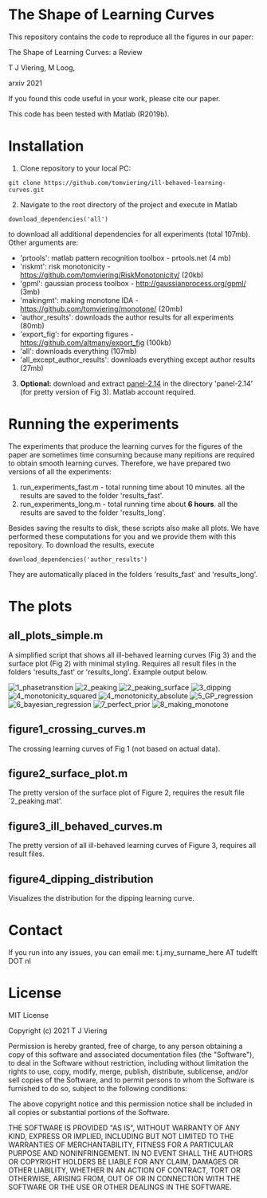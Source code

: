 # The Shape of Learning Curves
This repository contains the code to reproduce all the figures in our paper:

The Shape of Learning Curves: a Review

T J Viering, M Loog, 

arxiv 2021

If you found this code useful in your work, please cite our paper.

This code has been tested with Matlab (R2019b).

# Installation
1. Clone repository to your local PC: 
```
git clone https://github.com/tomviering/ill-behaved-learning-curves.git
```
2. Navigate to the root directory of the project and execute in Matlab
```
download_dependencies('all')
``` 
to download all additional dependencies for all experiments (total 107mb). Other arguments are:
- 'prtools': matlab pattern recognition toolbox - prtools.net (4 mb)
- 'riskmt': risk monotonicity  - https://github.com/tomviering/RiskMonotonicity/ (20kb)
- 'gpml': gaussian process toolbox - http://gaussianprocess.org/gpml/ (3mb) 
- 'makingmt': making monotone IDA - https://github.com/tomviering/monotone/ (20mb)
- 'author_results': downloads the author results for all experiments (80mb)
- 'export_fig': for exporting figures - https://github.com/altmany/export_fig (100kb)
- 'all': downloads everything (107mb)
- 'all_except_author_results': downloads everything except author results (27mb)

3. **Optional:** download and extract [panel-2.14](https://nl.mathworks.com/matlabcentral/fileexchange/20003-panel) in the directory 'panel-2.14' (for pretty version of Fig 3). Matlab account required.  

# Running the experiments

The experiments that produce the learning curves for the figures of the paper 
are sometimes time consuming because many repitions are required to obtain smooth learning curves. 
Therefore, we have prepared two versions of all the experiments:

1. run_experiments_fast.m - total running time about 10 minutes. all the results are saved to the folder 'results_fast'.
2. run_experiments_long.m - total running time about **6 hours**. all the results are saved to the folder 'results_long'.

Besides saving the results to disk, these scripts also make all plots.
We have performed these computations for you and we provide them with this repository. To download the results, execute 
```
download_dependencies('author_results')
```
They are automatically placed in the folders 'results_fast' and 'results_long'. 

# The plots

## all_plots_simple.m 

A simplified script that shows all ill-behaved learning curves (Fig 3) and the surface plot (Fig 2) with minimal styling. Requires all result files in the folders 'results_fast' or 'results_long'. Example output below. 

![1_phasetransition](https://raw.githubusercontent.com/tomviering/ill-behaved-learning-curves/main/figures/1_phasetransition.png)
![2_peaking](https://raw.githubusercontent.com/tomviering/ill-behaved-learning-curves/main/figures/2_peaking.png)
![2_peaking_surface](https://raw.githubusercontent.com/tomviering/ill-behaved-learning-curves/main/figures/2_peaking_surface.png)
![3_dipping](https://raw.githubusercontent.com/tomviering/ill-behaved-learning-curves/main/figures/3_dipping.png)
![4_monotonicity_squared](https://raw.githubusercontent.com/tomviering/ill-behaved-learning-curves/main/figures/4_monotonicity_squared.png)
![4_monotonicity_absolute](https://raw.githubusercontent.com/tomviering/ill-behaved-learning-curves/main/figures/4_monotonicity_absolute.png)
![5_GP_regression](https://raw.githubusercontent.com/tomviering/ill-behaved-learning-curves/main/figures/5_GP_regression.png)
![6_bayesian_regression](https://raw.githubusercontent.com/tomviering/ill-behaved-learning-curves/main/figures/6_bayesian_regression.png)
![7_perfect_prior](https://raw.githubusercontent.com/tomviering/ill-behaved-learning-curves/main/figures/7_perfect_prior.png)
![8_making_monotone](https://raw.githubusercontent.com/tomviering/ill-behaved-learning-curves/main/figures/8_making_monotone.png)

## figure1_crossing_curves.m

The crossing learning curves of Fig 1 (not based on actual data).

## figure2_surface_plot.m 

The pretty version of the surface plot of Figure 2, requires the result file `2_peaking.mat'. 

## figure3_ill_behaved_curves.m 

The pretty version of all ill-behaved learning curves of Figure 3, requires all result files.

## figure4_dipping_distribution 

Visualizes the distribution for the dipping learning curve. 

# Contact

If you run into any issues, you can email me: t.j.my_surname_here AT tudelft DOT nl

# License

MIT License

Copyright (c) 2021 T J Viering

Permission is hereby granted, free of charge, to any person obtaining a copy
of this software and associated documentation files (the "Software"), to deal
in the Software without restriction, including without limitation the rights
to use, copy, modify, merge, publish, distribute, sublicense, and/or sell
copies of the Software, and to permit persons to whom the Software is
furnished to do so, subject to the following conditions:

The above copyright notice and this permission notice shall be included in all
copies or substantial portions of the Software.

THE SOFTWARE IS PROVIDED "AS IS", WITHOUT WARRANTY OF ANY KIND, EXPRESS OR
IMPLIED, INCLUDING BUT NOT LIMITED TO THE WARRANTIES OF MERCHANTABILITY,
FITNESS FOR A PARTICULAR PURPOSE AND NONINFRINGEMENT. IN NO EVENT SHALL THE
AUTHORS OR COPYRIGHT HOLDERS BE LIABLE FOR ANY CLAIM, DAMAGES OR OTHER
LIABILITY, WHETHER IN AN ACTION OF CONTRACT, TORT OR OTHERWISE, ARISING FROM,
OUT OF OR IN CONNECTION WITH THE SOFTWARE OR THE USE OR OTHER DEALINGS IN THE
SOFTWARE.

